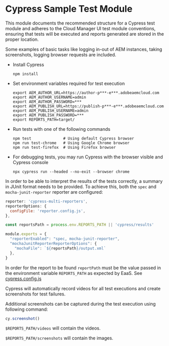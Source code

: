 # Cypress Sample Test Module

This module documents the recommended structure for a Cypress test module and adheres to the Cloud Manager UI test
module conventions,
ensuring that tests will be executed and reports generated are stored in the proper location.

Some examples of basic tasks like logging in-out of AEM instances, taking screenshots, logging browser requests are
included.

- Install Cypress
  ```shell
  npm install
  ```

- Set environment variables required for test execution
  ```shell
  export AEM_AUTHOR_URL=https://author-p***-e***.adobeaemcloud.com
  export AEM_AUTHOR_USERNAME=admin
  export AEM_AUTHOR_PASSWORD=***
  export AEM_PUBLISH_URL=https://publish-p***-e***.adobeaemcloud.com
  export AEM_PUBLISH_USERNAME=admin
  export AEM_PUBLISH_PASSWORD=***
  export REPORTS_PATH=target/
  ```

- Run tests with one of the following commands
  ```shell
  npm test              # Using default Cypress browser
  npm run test-chrome   # Using Google Chrome browser
  npm run test-firefox  # Using Firefox browser
  ```

- For debugging tests, you may run Cypress with the browser visible and Cypress console
  ```shell
  npx cypress run --headed --no-exit --browser chrome
  ```

In order to be able to interpret the results of the tests correctly, a summary in JUnit format needs to be
provided. To achieve this, both the `spec` and `mocha-junit-reporter` reporter are configured:

```javascript
reporter: 'cypress-multi-reporters',
reporterOptions: {
  configFile: 'reporter.config.js',
},
```

```javascript
const reportsPath = process.env.REPORTS_PATH || 'cypress/results'

module.exports = {
  "reporterEnabled": "spec, mocha-junit-reporter",
  "mochaJunitReporterReporterOptions": {
    "mochaFile": `${reportsPath}/output.xml`
  },
}
```

In order for the report to be found `reportPath` must be the value passed in the environment
variable `REPORTS_PATH` as expected by EaaS. See [cypress.config.js](cypress.config.js)

Cypress will automatically record videos for all test executions and create screenshots for test failures.

Additional screenshots can be captured during the test execution using following command:

```javascript
cy.screenshot()
```

`$REPORTS_PATH/videos` will contain the videos.

`$REPORTS_PATH/screenshots` will contain the images.
